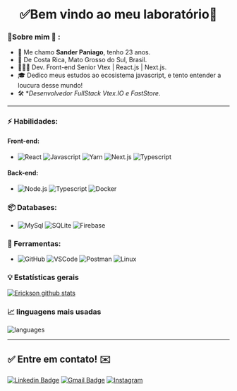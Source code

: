 <h1 align="center"> 
	✅Bem vindo ao meu laboratório🚀
</h1>

### 👦Sobre mim :seedling: : 
- 👋 Me chamo **Sander Paniago**, tenho 23 anos.
- 📌 De Costa Rica, Mato Grosso do Sul, Brasil.
- 👨🏻‍💻 Dev. Front-end Senior Vtex | React.js | Next.js.
- 🎓 Dedico meus estudos ao ecosistema javascript, e tento entender a loucura desse mundo! 
- 🛠️ **Desenvolvedor FullStack Vtex.IO e FastStore*.

<hr>

### ⚡ Habilidades:
#### Front-end:
- ![React](https://img.shields.io/badge/-ReactJs-61DAFB?&logo=react&logoColor=000000) ![Javascript](https://img.shields.io/badge/-Javascript-F7DF1E?&logo=javascript&logoColor=000000) ![Yarn](https://img.shields.io/badge/-Yarn-2C8EBB?&logo=yarn&logoColor=FFFFFF) ![Next.js](https://img.shields.io/badge/-Next.js-000000?&logo=next.js&logoColor=FFFFFF) ![Typescript](https://img.shields.io/badge/-typescript-3178C6?&logo=typescript&logoColor=FFFFFF)

#### Back-end:
- ![Node.js](https://img.shields.io/badge/-Node.js-339933?&logo=node.js&logoColor=FFFFFF) ![Typescript](https://img.shields.io/badge/-typescript-3178C6?&logo=typescript&logoColor=FFFFFF) ![Docker](https://img.shields.io/badge/-Docker-2496ED?&logo=docker&logoColor=FFFFFF)

### 📦 Databases:
- ![MySql](https://img.shields.io/badge/-MySql-003B57?&logo=MySQL&logoColor=FFFFFF) ![SQLite](https://img.shields.io/badge/-SQLite-4479A1?&logo=sqlite&logoColor=FFFFFF) ![Firebase](https://img.shields.io/badge/-Firebase-FFCA28?&logo=firebase&logoColor=FFFFFF) 


### 🧰 Ferramentas:
- ![GitHub](https://img.shields.io/badge/-GitHub-181717?&logo=GitHub&logoColor=FFFFFF) ![VSCode](https://img.shields.io/badge/-VSCode-007ACC?&logo=Visual%20Studio%20Code&logoColor=FFFFFF) ![Postman](https://img.shields.io/badge/-Postman-FF6C37?&logo=Postman&logoColor=FFFFFF) ![Linux](https://img.shields.io/badge/-Linux-FCC624?&logo=Linux&logoColor=FFFFFF) 


### :bulb:  Estatísticas gerais 
 
[![Erickson github stats](https://github-readme-stats.vercel.app/api?username=sanderpaniago&theme=cobalt&show_icons=true)](https://github.com/sanderpaniago/github-readme-stats)

### 📈  linguagens mais usadas 
![languages](https://github-readme-stats.vercel.app/api/top-langs/?username=sanderpaniago&hide=scss,vba,jupyterNotebook&layout=compact&theme=cobalt&title_color=2ED3EA)

<hr>

## ✅ Entre em contato! ✉️

[![Linkedin Badge](https://img.shields.io/badge/-LinkedIn-blue?style=flat-square&logo=Linkedin&logoColor=white&link=https://linkedin.com/in/sander-paniago)](https://www.linkedin.com/in/ericksonlopesdev/)
 [![Gmail Badge](https://img.shields.io/badge/-Email-c14438?style=flat-square&logo=Gmail&logoColor=white&link=mailto:sanderppaniago@gmail.com)](mailto:ofc.erickson@gmail.com)
 [![Instagram](https://img.shields.io/badge/-Instagram-E4405F?&logo=Instagram&logoColor=FFFFFF)](https://www.instagram.com/sander_paniago/)

